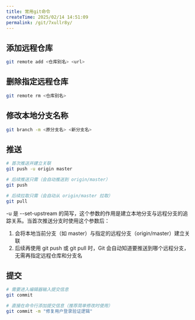 ```yaml
---
title: 常用git命令
createTime: 2025/02/14 14:51:09
permalink: /git/7xullr8y/
---
```

## 添加远程仓库
```sh
git remote add <仓库别名> <url>
```

## 删除指定远程仓库
```sh
git remote rm <仓库别名>
```

## 修改本地分支名称
```sh
git branch -m <原分支名> <新分支名>
```

## 推送

```sh
# 首次推送并建立关联
git push -u origin master

# 后续推送只需（会自动推送到 origin/master）
git push

# 后续拉取只需（会自动从 origin/master 拉取）
git pull
```

-u 是 --set-upstream 的简写，这个参数的作用是建立本地分支与远程分支的追踪关系。当首次推送分支时使用这个参数后：

1. 会将本地当前分支（如 master）与指定的远程分支（origin/master）建立关联
2. 后续再使用 git push 或 git pull 时，Git 会自动知道要推送到哪个远程分支，无需再指定远程仓库和分支名

## 提交

```sh
# 需要进入编辑器输入提交信息
git commit

# 直接在命令行添加提交信息（推荐简单修改时使用）
git commit -m "修复用户登录验证逻辑"
```

